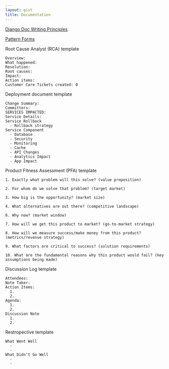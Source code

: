 ```yaml
---
layout: gist
title: Documentation
---
```


[Django Doc Writing Principles](https://jacobian.org/writing/great-documentation/)

[Pattern Forms](https://www.martinfowler.com/articles/writingPatterns.html)

Root Cause Analyst (RCA) template
```
Overview:
What happened:
Resolution:
Root causes:
Impact:
Action items:
Customer Care Tickets created: 0
```

Deployment document template
```
Change Summary:
Committers:
SERVICES IMPACTED:
Service Details:
Service Rollback
  - Rollback strategy
Service Component 
  - Database
  - Security
  - Monitoring
  - Cache
  - API Changes
  - Analytics Impact
  - App Impact
```

Product Fitness Assessment (PFA) template
```
1. Exactly what problem will this solve? (value proposition)

2. For whom do we solve that problem? (target market)

3. How big is the opportunity? (market size)

4. What alternatives are out there? (competitive landscape)

6. Why now? (market window)

7. How will we get this product to market? (go-to-market strategy)

8. How will we measure success/make money from this product? (metrics/revenue strategy)

9. What factors are critical to success? (solution requirements)

10. What are the fundamental reasons why this product would fail? (key assumptions being made)
```

Discussion Log template
```
Attendees:
Note Taker:
Action Items:
  1. 
  2.
Agenda:
  1.
  2.
Discussion Note
  1.
  2.
```

Restropective template
```
What Went Well
  -
  -
What Didn’t Go Well
  - 
  -
```
